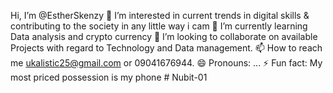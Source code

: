 Hi, I’m @EstherSkenzy
👀 I’m interested in current trends in digital skills & contributing to the society in any little way i cam
🌱 I’m currently learning Data analysis and crypto currency
💞️ I’m looking to collaborate on available Projects with regard to Technology and Data management.
📫 How to reach me ukalistic25@gmail.com or 09041676944.
😄 Pronouns: ...
⚡ Fun fact: My most priced possession is my phone # Nubit-01
